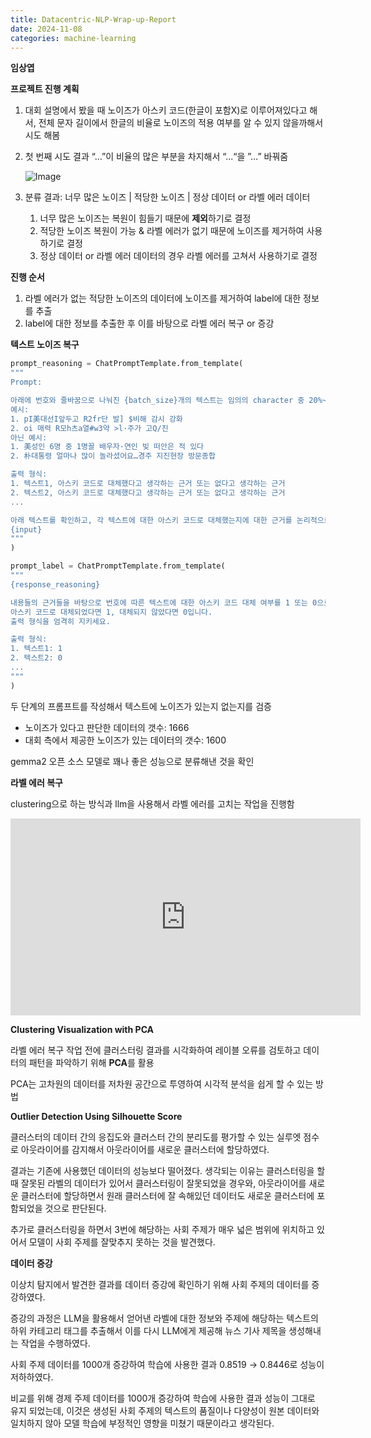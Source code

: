 ```yaml
---
title: Datacentric-NLP-Wrap-up-Report
date: 2024-11-08
categories: machine-learning
---
```


**임상엽**

**프로젝트 진행 계획**

1. 대회 설명에서 봤을 때 노이즈가 아스키 코드(한글이 포함X)로 이루어져있다고 해서, 전체 문자 길이에서 한글의 비율로 노이즈의 적용 여부를 알 수 있지 않을까해서 시도 해봄
2. 첫 번째 시도 결과 “…”이 비율의 많은 부분을 차지해서 “...“을 ”…” 바꿔줌

   ![Image](https://i.imgur.com/2zjfNhu.png)

3. 분류 결과: 너무 많은 노이즈 | 적당한 노이즈 | 정상 데이터 or 라벨 에러 데이터
   1. 너무 많은 노이즈는 복원이 힘들기 때문에 **제외**하기로 결정
   2. 적당한 노이즈 복원이 가능 & 라벨 에러가 없기 때문에 노이즈를 제거하여 사용하기로 결정
   3. 정상 데이터 or 라벨 에러 데이터의 경우 라벨 에러를 고쳐서 사용하기로 결정

**진행 순서**

1. 라벨 에러가 없는 적당한 노이즈의 데이터에 노이즈를 제거하여 label에 대한 정보를 추출
2. label에 대한 정보를 추출한 후 이를 바탕으로 라벨 에러 복구 or 증강

**텍스트 노이즈 복구**

```python
prompt_reasoning = ChatPromptTemplate.from_template(
"""
Prompt:

아래에 번호와 줄바꿈으로 나눠진 {batch_size}개의 텍스트는 임의의 character 중 20%~80%를 한글을 제외한 다른 아스키 코드로 대체한 텍스트가 껴있습니다. 한글을 제외한 다른 아스키 코드로 대체한 텍스트는 다음과 같습니다.
예시:
1. pI美대선I앞두고 R2fr단 발] $비해 감시 강화
2. oi 매력 R모h츠a열#w3약 >l·주가 고Q/진
아닌 예시:
1. 美성인 6명 중 1명꼴 배우자·연인 빚 떠안은 적 있다
2. 朴대통령 얼마나 많이 놀라셨어요…경주 지진현장 방문종합

출력 형식:
1. 텍스트1, 아스키 코드로 대체했다고 생각하는 근거 또는 없다고 생각하는 근거
2. 텍스트2, 아스키 코드로 대체했다고 생각하는 근거 또는 없다고 생각하는 근거
...

아래 텍스트를 확인하고, 각 텍스트에 대한 아스키 코드로 대체했는지에 대한 근거를 논리적으로 밝혀주세요. (주어진 텍스트 갯수={batch_size}):
{input}
"""
)

prompt_label = ChatPromptTemplate.from_template(
"""
{response_reasoning}

내용들의 근거들을 바탕으로 번호에 따른 텍스트에 대한 아스키 코드 대체 여부를 1 또는 0으로 분류해 주세요.
아스키 코드로 대체되었다면 1, 대체되지 않았다면 0입니다.
출력 형식을 엄격히 지키세요.

출력 형식:
1. 텍스트1: 1
2. 텍스트2: 0
...
"""
)
```

두 단계의 프롬프트를 작성해서 텍스트에 노이즈가 있는지 없는지를 검증

- 노이즈가 있다고 판단한 데이터의 갯수: 1666
- 대회 측에서 제공한 노이즈가 있는 데이터의 갯수: 1600

gemma2 오픈 소스 모델로 꽤나 좋은 성능으로 분류해낸 것을 확인

**라벨 에러 복구**

clustering으로 하는 방식과 llm을 사용해서 라벨 에러를 고치는 작업을 진행함

<iframe width="560" height="315" src="https://www.youtube.com/embed/3m0wHz-PYVU?si=UOGgSRqSmaUAOCNh" title="YouTube video player" frameborder="0" allow="accelerometer; autoplay; clipboard-write; encrypted-media; gyroscope; picture-in-picture; web-share" referrerpolicy="strict-origin-when-cross-origin" allowfullscreen></iframe>

**Clustering Visualization with PCA**

라벨 에러 복구 작업 전에 클러스터링 결과를 시각화하여 레이블 오류를 검토하고 데이터의 패턴을 파악하기 위해 **PCA**를 활용

PCA는 고차원의 데이터를 저차원 공간으로 투영하여 시각적 분석을 쉽게 할 수 있는 방법

**Outlier Detection Using Silhouette Score**

클러스터의 데이터 간의 응집도와 클러스터 간의 분리도를 평가할 수 있는 실루엣 점수로 아웃라이어를 감지해서 아웃라이어를 새로운 클러스터에 할당하였다.

결과는 기존에 사용했던 데이터의 성능보다 떨어졌다. 생각되는 이유는 클러스터링을 할 때 잘못된 라벨의 데이터가 있어서 클러스터링이 잘못되었을 경우와, 아웃라이어를 새로운 클러스터에 할당하면서 원래 클러스터에 잘 속해있던 데이터도 새로운 클러스터에 포함되었을 것으로 판단된다.

추가로 클러스터링을 하면서 3번에 해당하는 사회 주제가 매우 넓은 범위에 위치하고 있어서 모델이 사회 주제를 잘맞추지 못하는 것을 발견했다.

**데이터 증강**

이상치 탐지에서 발견한 결과를 데이터 증강에 확인하기 위해 사회 주제의 데이터를 증강하였다.

증강의 과정은 LLM을 활용해서 얻어낸 라벨에 대한 정보와 주제에 해당하는 텍스트의 하위 카테고리 태그를 추출해서 이를 다시 LLM에게 제공해 뉴스 기사 제목을 생성해내는 작업을 수행하였다.

사회 주제 데이터를 1000개 증강하여 학습에 사용한 결과 0.8519 → 0.8446로 성능이 저하하였다.

비교를 위해 경제 주제 데이터를 1000개 증강하여 학습에 사용한 결과 성능이 그대로 유지 되었는데, 이것은 생성된 사회 주제의 텍스트의 품질이나 다양성이 원본 데이터와 일치하지 않아 모델 학습에 부정적인 영향을 미쳤기 때문이라고 생각된다.
